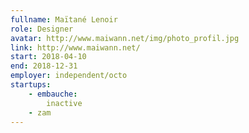 ```yaml
---
fullname: Maïtané Lenoir
role: Designer
avatar: http://www.maiwann.net/img/photo_profil.jpg
link: http://www.maiwann.net/
start: 2018-04-10
end: 2018-12-31
employer: independent/octo
startups:
    - embauche:
        inactive
    - zam
---
```

